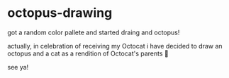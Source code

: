 # octopus-drawing

got a random color pallete and started draing and octopus!

actually, in celebration of receiving my Octocat i have decided to draw an octopus and a cat as a rendition of Octocat's parents 🤭

see ya!
